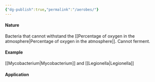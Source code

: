 ```yaml
---
{"dg-publish":true,"permalink":"/aerobes/"}
---
```


#### Nature
Bacteria that cannot withstand the [[Percentage of oxygen in the atmosphere\|Percentage of oxygen in the atmosphere]].
Cannot ferment.
#### Example
[[Mycobacterium\|Mycobacterium]] and [[Legionella\|Legionella]]
#### Application
